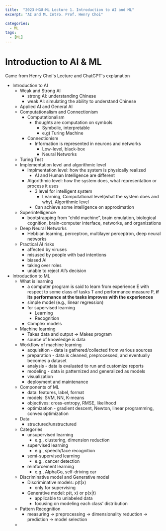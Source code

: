 ```yaml
---
title:  "2023-HGU-ML Lecture 1. Introduction to AI and ML"
excerpt: "AI and ML Intro. Prof. Henry Choi"

categories:
  - ML
tags:
  - [ML]
---
```


# Introduction to AI & ML

Came from Henry Choi's Lecture and ChatGPT's explanation

- Introduction to AI
    - Weak and Strong AI
        - strong AI: understanding Chinese
        - weak AI: simulating the ability to understand Chinese
    - Applied AI and General AI
    - Computationalism and Connectionism
        - Computationalism
            - thoughts are computation on symbols
                - Symbolic, interpretable
                - e.g) Turing Machine
        - Connectionism
            - Information is represented in neurons and networks
                - Low-level, black-box
                - Neural Networks
    - Turing Test
    - Implementation level and algorithmic level
        - Implmentation level: how the system is physically realized
            - AI and Human Intelligence are different
        - Algorithmic level: how the system does, what representation or process it uses
            - 3 level for intelligent system
                - Learning, Computational level(what the system does and why), Algorithmic level
            - Can achieve some intelligence on approximation
    - Superintelligence
        - bootstrapping from “child machine”, brain emulation, biological cognition, brain-computer interface, networks, and organizations
    - Deep Neural Networks
        - Hebbian learning, perceptron, multilayer perceptron, deep neural networks
    - Practical AI risks
        - affected by viruses
        - misused by people with bad intentions
        - biased AI
        - taking over roles
        - unable to reject AI’s decision
- Introduction to ML
    - What is learning
        - a computer program is said to learn from experience E with respect to some class of tasks T and performance measure P, **if its performance at the tasks improves with the experiences**
        - simple model (e.g., linear regression)
        - for supervised learning
            - Learning
            - Recognition
        - Complex models
    - Machine learning
        - Takes data and output  → Makes program
        - source of knowledge is data
    - Workflow of machine learning
        - acquisition - data is gathered/collected from various sources
        - preparation - data is cleaned, preprocessed, and eventually becomes a dataset
        - analysis - data is evaluated to run and customize reports
        - modeling - data is patternized and generalized as models
        - visualization
        - deployment and maintenance
    - Components of ML
        - data: features, label, format
        - models: SVM, NN, K-means
        - objectives: cross-entropy, RMSE, likelihood
        - optimization - gradient descent, Newton, linear programming, convex optimization
    - Data
        - structured/unstructured
    - Categories
        - unsupervised learning
            - e.g., clustering, dimension reduction
        - supervised learning
            - e.g., speech/face recognition
        - semi-supervised learning
            - e.g., cancer detection
        - reinforcement learning
            - e.g., AlphaGo, self-driving car
    - Discriminative model and Generative model
        - Discriminative models: p(t|x)
            - only for supervising
        - Generative model: p(t, x) or p(x|t)
            - applicable to unlabeled data
            - focusing on modeling each class’ distribution
    - Pattern Recognition
        - measuring → preprocessing → dimensionality reduction → prediction → model selection
    -